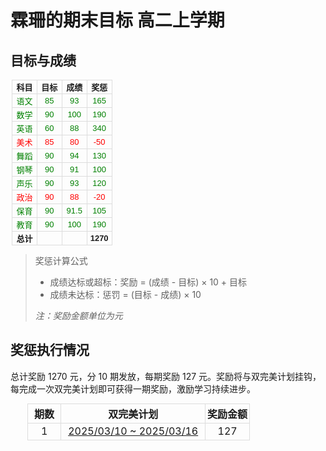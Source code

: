 # 霖珊的期末目标 高二上学期

## 目标与成绩

<table style="width: 100%; max-width: 500px; margin: 0 auto; border-collapse: collapse; font-size: 13px; font-family: Arial, sans-serif;">
  <thead>
    <tr>
      <th style="width: 20%; text-align: center; padding: 1px; border: 1px solid #ddd;">科目</th>
      <th style="width: 20%; text-align: center; padding: 1px; border: 1px solid #ddd;">目标</th>
      <th style="width: 20%; text-align: center; padding: 1px; border: 1px solid #ddd;">成绩</th>
      <th style="width: 20%; text-align: center; padding: 1px; border: 1px solid #ddd;">奖惩</th>
    </tr>
  </thead>
  <tbody>
    <tr>
      <td style="text-align: center; padding: 1px; border: 1px solid #ddd;"><span style="color:green">语文</span></td>
      <td style="text-align: center; padding: 1px; border: 1px solid #ddd;"><span style="color:green">85</span></td>
      <td style="text-align: center; padding: 1px; border: 1px solid #ddd;"><span style="color:green">93</span></td>
      <td style="text-align: center; padding: 1px; border: 1px solid #ddd;"><span style="color:green">165</span></td>
    </tr>
    <tr>
      <td style="text-align: center; padding: 1px; border: 1px solid #ddd;"><span style="color:green">数学</span></td>
      <td style="text-align: center; padding: 1px; border: 1px solid #ddd;"><span style="color:green">90</span></td>
      <td style="text-align: center; padding: 1px; border: 1px solid #ddd;"><span style="color:green">100</span></td>
      <td style="text-align: center; padding: 1px; border: 1px solid #ddd;"><span style="color:green">190</span></td>
    </tr>
    <tr>
      <td style="text-align: center; padding: 1px; border: 1px solid #ddd;"><span style="color:green">英语</span></td>
      <td style="text-align: center; padding: 1px; border: 1px solid #ddd;"><span style="color:green">60</span></td>
      <td style="text-align: center; padding: 1px; border: 1px solid #ddd;"><span style="color:green">88</span></td>
      <td style="text-align: center; padding: 1px; border: 1px solid #ddd;"><span style="color:green">340</span></td>
    </tr>
    <tr>
      <td style="text-align: center; padding: 1px; border: 1px solid #ddd;"><span style="color:red">美术</span></td>
      <td style="text-align: center; padding: 1px; border: 1px solid #ddd;"><span style="color:red">85</span></td>
      <td style="text-align: center; padding: 1px; border: 1px solid #ddd;"><span style="color:red">80</span></td>
      <td style="text-align: center; padding: 1px; border: 1px solid #ddd;"><span style="color:red">-50</span></td>
    </tr>
    <tr>
      <td style="text-align: center; padding: 1px; border: 1px solid #ddd;"><span style="color:green">舞蹈</span></td>
      <td style="text-align: center; padding: 1px; border: 1px solid #ddd;"><span style="color:green">90</span></td>
      <td style="text-align: center; padding: 1px; border: 1px solid #ddd;"><span style="color:green">94</span></td>
      <td style="text-align: center; padding: 1px; border: 1px solid #ddd;"><span style="color:green">130</span></td>
    </tr>
    <tr>
      <td style="text-align: center; padding: 1px; border: 1px solid #ddd;"><span style="color:green">钢琴</span></td>
      <td style="text-align: center; padding: 1px; border: 1px solid #ddd;"><span style="color:green">90</span></td>
      <td style="text-align: center; padding: 1px; border: 1px solid #ddd;"><span style="color:green">91</span></td>
      <td style="text-align: center; padding: 1px; border: 1px solid #ddd;"><span style="color:green">100</span></td>
    </tr>
    <tr>
      <td style="text-align: center; padding: 1px; border: 1px solid #ddd;"><span style="color:green">声乐</span></td>
      <td style="text-align: center; padding: 1px; border: 1px solid #ddd;"><span style="color:green">90</span></td>
      <td style="text-align: center; padding: 1px; border: 1px solid #ddd;"><span style="color:green">93</span></td>
      <td style="text-align: center; padding: 1px; border: 1px solid #ddd;"><span style="color:green">120</span></td>
    </tr>
    <tr>
      <td style="text-align: center; padding: 1px; border: 1px solid #ddd;"><span style="color:red">政治</span></td>
      <td style="text-align: center; padding: 1px; border: 1px solid #ddd;"><span style="color:red">90</span></td>
      <td style="text-align: center; padding: 1px; border: 1px solid #ddd;"><span style="color:red">88</span></td>
      <td style="text-align: center; padding: 1px; border: 1px solid #ddd;"><span style="color:red">-20</span></td>
    </tr>
    <tr>
      <td style="text-align: center; padding: 1px; border: 1px solid #ddd;"><span style="color:green">保育</span></td>
      <td style="text-align: center; padding: 1px; border: 1px solid #ddd;"><span style="color:green">90</span></td>
      <td style="text-align: center; padding: 1px; border: 1px solid #ddd;"><span style="color:green">91.5</span></td>
      <td style="text-align: center; padding: 1px; border: 1px solid #ddd;"><span style="color:green">105</span></td>
    </tr>
    <tr>
      <td style="text-align: center; padding: 1px; border: 1px solid #ddd;"><span style="color:green">教育</span></td>
      <td style="text-align: center; padding: 1px; border: 1px solid #ddd;"><span style="color:green">90</span></td>
      <td style="text-align: center; padding: 1px; border: 1px solid #ddd;"><span style="color:green">100</span></td>
      <td style="text-align: center; padding: 1px; border: 1px solid #ddd;"><span style="color:green">190</span></td>
    </tr>
    <tr>
      <td style="text-align: center; padding: 1px; border: 1px solid #ddd;"><strong>总计</strong></td>
      <td style="text-align: center; padding: 1px; border: 1px solid #ddd;"></td>
      <td style="text-align: center; padding: 1px; border: 1px solid #ddd;"></td>
      <td style="text-align: center; padding: 1px; border: 1px solid #ddd;"><strong>1270</strong></td>
    </tr>
  </tbody>
</table>

> 奖惩计算公式
>
> - 成绩达标或超标：奖励 = (成绩 - 目标) × 10 + 目标
> - 成绩未达标：惩罚 = (目标 - 成绩) × 10
>
> *注：奖励金额单位为元*


## 奖惩执行情况

总计奖励 1270 元，分 10 期发放，每期奖励 127 元。奖励将与双完美计划挂钩，每完成一次双完美计划即可获得一期奖励，激励学习持续进步。

<table style="width: 100%; max-width: 450px; margin: 0 auto; border-collapse: collapse;">
  <thead>
    <tr>
      <th style="width: 15%; text-align: center; padding: 3px; border: 1px solid #ddd;">期数</th>
      <th style="width: 65%; text-align: center; padding: 3px; border: 1px solid #ddd;">双完美计划</th>
      <th style="width: 20%; text-align: center; padding: 3px; border: 1px solid #ddd;">奖励金额</th>
    </tr>
  </thead>
  <tbody>
    <tr>
      <td style="text-align: center; border: 1px solid #ddd;">1</td>
      <td style="text-align: center; border: 1px solid #ddd;"><a href="../../study_record/ls/20250310_20250316/README.md">2025/03/10 ~ 2025/03/16</a></td>
      <td style="text-align: center; border: 1px solid #ddd;">127</td>
    </tr>
  </tbody>
</table>


